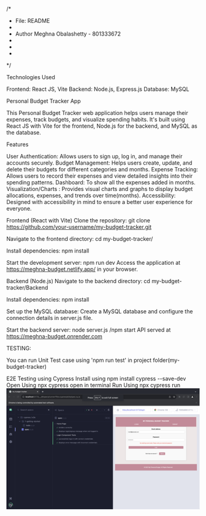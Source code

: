 /*
 * File:				README
 * 
 * Author               Meghna Obalashetty	- 801333672
 *                           
 *
 *
 */

Technologies Used

Frontend: React JS, Vite 
Backend: Node.js, Express.js
Database: MySQL


Personal Budget Tracker App

This Personal Budget Tracker web application helps users manage their expenses, track budgets, and visualize spending habits. It's built using React JS with Vite for the frontend, Node.js for the backend, and MySQL as the database.

Features

User Authentication: Allows users to sign up, log in, and manage their accounts securely.
Budget Management: Helps users create, update, and delete their budgets for different categories and months.
Expense Tracking: Allows users to record their expenses and view detailed insights into their spending patterns.
Dashboard: To show all the expenses added in months.
Visualization/Charts : Provides visual charts and graphs to display budget allocations, expenses, and trends over time(months).
Accessibility: Designed with accessibility in mind to ensure a better user experience for everyone.

Frontend (React with Vite)
Clone the repository:
git clone https://github.com/your-username/my-budget-tracker.git

Navigate to the frontend directory:
cd my-budget-tracker/

Install dependencies:
npm install

Start the development server:
npm run dev
Access the application at https://meghna-budget.netlify.app/ in your browser.

Backend (Node.js)
Navigate to the backend directory:
cd my-budget-tracker/Backend

Install dependencies:
npm install

Set up the MySQL database:
Create a MySQL database and configure the connection details in server.js file.

Start the backend server:
node server.js /npm start
API served at https://meghna-budget.onrender.com

TESTING:

You can run Unit Test case using 'npm run test' in project folder(my-budget-tracker)

E2E Testing using Cypress
Install using npm install cypress --save-dev
Open Using npx cypress open in terminal
Run Using npx cypress run
![Alt text](https://github.com/MeghnaObalashetty/Personal-Budget-App/blob/master/src/assets/E2ECypress.png)